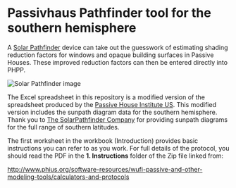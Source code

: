 Passivhaus Pathfinder tool for the southern hemisphere
======================================================

A [Solar Pathfinder](https://solarpathfinder.com) device can take out
the guesswork of estimating shading reduction factors for windows and
opaque building surfaces in Passive Houses. These improved reduction
factors can then be entered directly into PHPP.

![Solar Pathfinder image](https://www.solarpathfinder.com/images/spf/works/dome_reflect.jpg)

The Excel spreadsheet in this repository is a modified version of the
spreadsheet produced by the [Passive House Institute
US](http://www.phius.org/). This modified version includes the sunpath
diagram data for the southern hemisphere. Thank you to [The
SolarPathfinder Company](https://www.solarpathfinder.com) for
providing sunpath diagrams for the full range of southern latitudes.

The first worksheet in the workbook (Introduction) provides basic
instructions you can refer to as you work. For full details of the
protocol, you should read the PDF in the **1. Instructions** folder of
the Zip file linked from:

http://www.phius.org/software-resources/wufi-passive-and-other-modeling-tools/calculators-and-protocols
